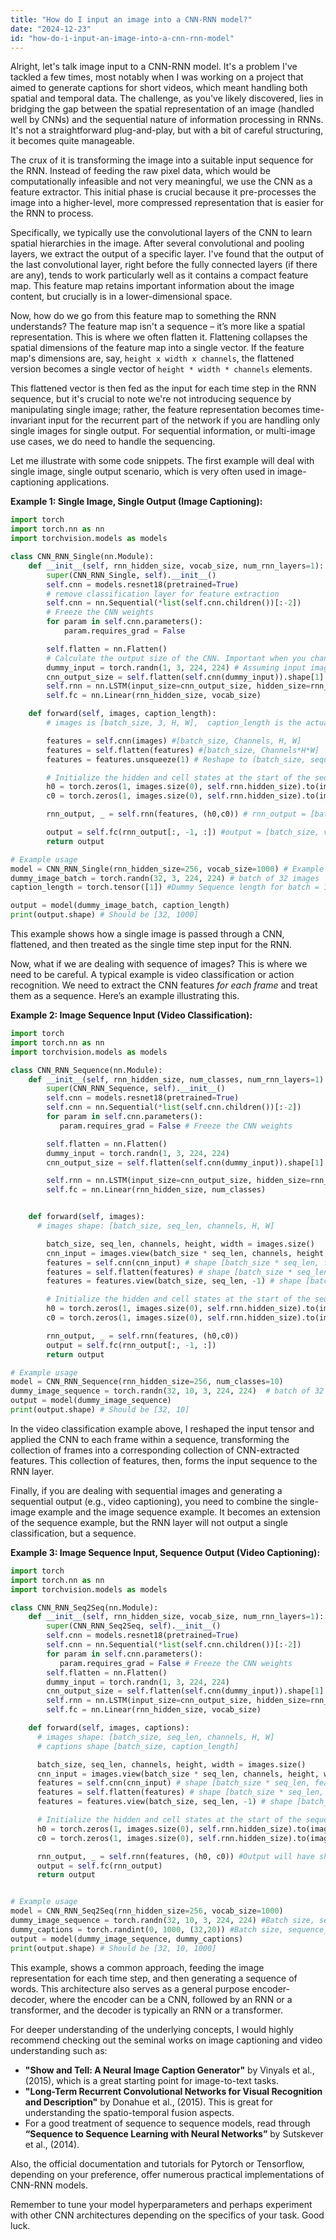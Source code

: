```yaml
---
title: "How do I input an image into a CNN-RNN model?"
date: "2024-12-23"
id: "how-do-i-input-an-image-into-a-cnn-rnn-model"
---
```


Alright, let's talk image input to a CNN-RNN model. It's a problem I've tackled a few times, most notably when I was working on a project that aimed to generate captions for short videos, which meant handling both spatial and temporal data. The challenge, as you've likely discovered, lies in bridging the gap between the spatial representation of an image (handled well by CNNs) and the sequential nature of information processing in RNNs. It's not a straightforward plug-and-play, but with a bit of careful structuring, it becomes quite manageable.

The crux of it is transforming the image into a suitable input sequence for the RNN. Instead of feeding the raw pixel data, which would be computationally infeasible and not very meaningful, we use the CNN as a feature extractor. This initial phase is crucial because it pre-processes the image into a higher-level, more compressed representation that is easier for the RNN to process.

Specifically, we typically use the convolutional layers of the CNN to learn spatial hierarchies in the image. After several convolutional and pooling layers, we extract the output of a specific layer. I've found that the output of the last convolutional layer, right before the fully connected layers (if there are any), tends to work particularly well as it contains a compact feature map. This feature map retains important information about the image content, but crucially is in a lower-dimensional space.

Now, how do we go from this feature map to something the RNN understands? The feature map isn't a sequence – it’s more like a spatial representation. This is where we often flatten it. Flattening collapses the spatial dimensions of the feature map into a single vector. If the feature map's dimensions are, say, `height x width x channels`, the flattened version becomes a single vector of `height * width * channels` elements.

This flattened vector is then fed as the input for each time step in the RNN sequence, but it's crucial to note we're not introducing sequence by manipulating single image; rather, the feature representation becomes time-invariant input for the recurrent part of the network if you are handling only single images for single output. For sequential information, or multi-image use cases, we do need to handle the sequencing.

Let me illustrate with some code snippets. The first example will deal with single image, single output scenario, which is very often used in image-captioning applications.

**Example 1: Single Image, Single Output (Image Captioning):**

```python
import torch
import torch.nn as nn
import torchvision.models as models

class CNN_RNN_Single(nn.Module):
    def __init__(self, rnn_hidden_size, vocab_size, num_rnn_layers=1):
        super(CNN_RNN_Single, self).__init__()
        self.cnn = models.resnet18(pretrained=True)
        # remove classification layer for feature extraction
        self.cnn = nn.Sequential(*list(self.cnn.children())[:-2])
        # Freeze the CNN weights
        for param in self.cnn.parameters():
            param.requires_grad = False

        self.flatten = nn.Flatten()
        # Calculate the output size of the CNN. Important when you change your CNN model
        dummy_input = torch.randn(1, 3, 224, 224) # Assuming input images are 224x224 RGB
        cnn_output_size = self.flatten(self.cnn(dummy_input)).shape[1]
        self.rnn = nn.LSTM(input_size=cnn_output_size, hidden_size=rnn_hidden_size, num_layers=num_rnn_layers, batch_first=True)
        self.fc = nn.Linear(rnn_hidden_size, vocab_size)

    def forward(self, images, caption_length):
        # images is [batch_size, 3, H, W],  caption_length is the actual sequence length (not max)

        features = self.cnn(images) #[batch_size, Channels, H, W]
        features = self.flatten(features) #[batch_size, Channels*H*W]
        features = features.unsqueeze(1) # Reshape to (batch_size, sequence_length=1, features)

        # Initialize the hidden and cell states at the start of the sequence.
        h0 = torch.zeros(1, images.size(0), self.rnn.hidden_size).to(images.device) # num_layers * batch_size, hidden size
        c0 = torch.zeros(1, images.size(0), self.rnn.hidden_size).to(images.device) # num_layers * batch_size, hidden size

        rnn_output, _ = self.rnn(features, (h0,c0)) # rnn_output = [batch_size, sequence_length = 1, hidden_size]

        output = self.fc(rnn_output[:, -1, :]) #output = [batch_size, vocab_size]
        return output

# Example usage
model = CNN_RNN_Single(rnn_hidden_size=256, vocab_size=1000) # Example values for vocab_size and hidden size
dummy_image_batch = torch.randn(32, 3, 224, 224) # batch of 32 images
caption_length = torch.tensor([1]) #Dummy Sequence length for batch = 1

output = model(dummy_image_batch, caption_length)
print(output.shape) # Should be [32, 1000]
```
This example shows how a single image is passed through a CNN, flattened, and then treated as the single time step input for the RNN.

Now, what if we are dealing with sequence of images? This is where we need to be careful. A typical example is video classification or action recognition. We need to extract the CNN features *for each frame* and treat them as a sequence. Here’s an example illustrating this.

**Example 2: Image Sequence Input (Video Classification):**

```python
import torch
import torch.nn as nn
import torchvision.models as models

class CNN_RNN_Sequence(nn.Module):
    def __init__(self, rnn_hidden_size, num_classes, num_rnn_layers=1):
        super(CNN_RNN_Sequence, self).__init__()
        self.cnn = models.resnet18(pretrained=True)
        self.cnn = nn.Sequential(*list(self.cnn.children())[:-2])
        for param in self.cnn.parameters():
           param.requires_grad = False # Freeze the CNN weights

        self.flatten = nn.Flatten()
        dummy_input = torch.randn(1, 3, 224, 224)
        cnn_output_size = self.flatten(self.cnn(dummy_input)).shape[1]

        self.rnn = nn.LSTM(input_size=cnn_output_size, hidden_size=rnn_hidden_size, num_layers=num_rnn_layers, batch_first=True)
        self.fc = nn.Linear(rnn_hidden_size, num_classes)


    def forward(self, images):
      # images shape: [batch_size, seq_len, channels, H, W]

        batch_size, seq_len, channels, height, width = images.size()
        cnn_input = images.view(batch_size * seq_len, channels, height, width)
        features = self.cnn(cnn_input) # shape [batch_size * seq_len, feature_map_dim, h, w]
        features = self.flatten(features) # shape [batch_size * seq_len, flattened_dim]
        features = features.view(batch_size, seq_len, -1) # shape [batch_size, seq_len, flattened_dim]

        # Initialize the hidden and cell states at the start of the sequence.
        h0 = torch.zeros(1, images.size(0), self.rnn.hidden_size).to(images.device)
        c0 = torch.zeros(1, images.size(0), self.rnn.hidden_size).to(images.device)

        rnn_output, _ = self.rnn(features, (h0,c0))
        output = self.fc(rnn_output[:, -1, :])
        return output

# Example usage
model = CNN_RNN_Sequence(rnn_hidden_size=256, num_classes=10)
dummy_image_sequence = torch.randn(32, 10, 3, 224, 224)  # batch of 32 sequences, each with 10 frames
output = model(dummy_image_sequence)
print(output.shape) # Should be [32, 10]
```

In the video classification example above, I reshaped the input tensor and applied the CNN to each frame within a sequence, transforming the collection of frames into a corresponding collection of CNN-extracted features. This collection of features, then, forms the input sequence to the RNN layer.

Finally, if you are dealing with sequential images and generating a sequential output (e.g., video captioning), you need to combine the single-image example and the image sequence example. It becomes an extension of the sequence example, but the RNN layer will not output a single classification, but a sequence.

**Example 3: Image Sequence Input, Sequence Output (Video Captioning):**
```python
import torch
import torch.nn as nn
import torchvision.models as models

class CNN_RNN_Seq2Seq(nn.Module):
    def __init__(self, rnn_hidden_size, vocab_size, num_rnn_layers=1):
        super(CNN_RNN_Seq2Seq, self).__init__()
        self.cnn = models.resnet18(pretrained=True)
        self.cnn = nn.Sequential(*list(self.cnn.children())[:-2])
        for param in self.cnn.parameters():
           param.requires_grad = False # Freeze the CNN weights
        self.flatten = nn.Flatten()
        dummy_input = torch.randn(1, 3, 224, 224)
        cnn_output_size = self.flatten(self.cnn(dummy_input)).shape[1]
        self.rnn = nn.LSTM(input_size=cnn_output_size, hidden_size=rnn_hidden_size, num_layers=num_rnn_layers, batch_first=True)
        self.fc = nn.Linear(rnn_hidden_size, vocab_size)

    def forward(self, images, captions):
      # images shape: [batch_size, seq_len, channels, H, W]
      # captions shape [batch_size, caption_length]

      batch_size, seq_len, channels, height, width = images.size()
      cnn_input = images.view(batch_size * seq_len, channels, height, width)
      features = self.cnn(cnn_input) # shape [batch_size * seq_len, feature_map_dim, h, w]
      features = self.flatten(features) # shape [batch_size * seq_len, flattened_dim]
      features = features.view(batch_size, seq_len, -1) # shape [batch_size, seq_len, flattened_dim]

      # Initialize the hidden and cell states at the start of the sequence.
      h0 = torch.zeros(1, images.size(0), self.rnn.hidden_size).to(images.device)
      c0 = torch.zeros(1, images.size(0), self.rnn.hidden_size).to(images.device)

      rnn_output, _ = self.rnn(features, (h0, c0)) #Output will have shape [batch_size, seq_length, hidden_size]
      output = self.fc(rnn_output)
      return output


# Example usage
model = CNN_RNN_Seq2Seq(rnn_hidden_size=256, vocab_size=1000)
dummy_image_sequence = torch.randn(32, 10, 3, 224, 224) #Batch size, sequence_length, channels, H, W
dummy_captions = torch.randint(0, 1000, (32,20)) #Batch size, sequence_length
output = model(dummy_image_sequence, dummy_captions)
print(output.shape) # Should be [32, 10, 1000]
```
This example, shows a common approach, feeding the image representation for each time step, and then generating a sequence of words. This architecture also serves as a general purpose encoder-decoder, where the encoder can be a CNN, followed by an RNN or a transformer, and the decoder is typically an RNN or a transformer.

For deeper understanding of the underlying concepts, I would highly recommend checking out the seminal works on image captioning and video understanding such as:
*   **"Show and Tell: A Neural Image Caption Generator"** by Vinyals et al., (2015), which is a great starting point for image-to-text tasks.
*   **"Long-Term Recurrent Convolutional Networks for Visual Recognition and Description"** by Donahue et al., (2015). This is great for understanding the spatio-temporal fusion aspects.
*   For a good treatment of sequence to sequence models, read through **“Sequence to Sequence Learning with Neural Networks”** by Sutskever et al., (2014).

Also, the official documentation and tutorials for Pytorch or Tensorflow, depending on your preference, offer numerous practical implementations of CNN-RNN models.

Remember to tune your model hyperparameters and perhaps experiment with other CNN architectures depending on the specifics of your task. Good luck.
